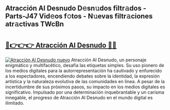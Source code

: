 ## Atracción Al Desnudo D𝚎sn𝚞dos filtr𝚊dos - Parts-J47 Vid𝚎os f𝚘tos - N𝚞evas filtr𝚊ciones atr𝚊ctivas TWcBn

# <h2><a href="http://mb8fin.tromn.icu/?c=Atracci%c3%b3n+Al+Desnudo">🔗👉👉👉 Atracción Al Desnudo 🔗🔗</a></h2>

[![Atracción Al Desnudo nuevo](https://i.imgur.com/pEAQMta.gif)](http://mb8fin.tromn.icu/?c=Atracci%c3%b3n+Al+Desnudo)
Atracción Al Desnudo, un personaje enigmático y multifacético, desafía las etiquetas simples. Su uso pionero de los medios digitales para la autorrepresentación ha cautivado y enfurecido a los espectadores, encendiendo debates sobre la identidad, la expresión artística y la naturaleza evolutiva de las comunidades en línea. A pesar de la incertidumbre de sus próximos pasos, su impacto en los medios digitales es significativo. Impulsado por una determinación inquebrantable y un carisma innegable, el progreso de Atracción Al Desnudo en el mundo digital es ilimitado.
